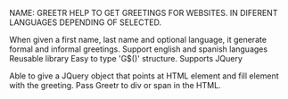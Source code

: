 NAME: GREETR
HELP TO GET GREETINGS FOR WEBSITES. IN DIFERENT LANGUAGES DEPENDING OF SELECTED.

When given a first name, last name and optional language, it generate formal and informal greetings.
Support english and spanish languages
Reusable library
Easy to type 'G$()' structure.
Supports JQuery

Able to give a JQuery object that points at HTML element and fill element with the greeting.
Pass Greetr to div or span in the HTML.
